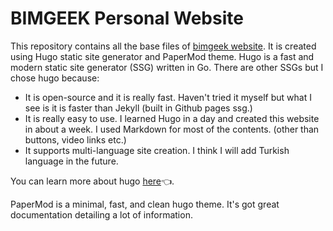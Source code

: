 # BIMGEEK Personal Website

This repository contains all the base files of [bimgeek website](https://bimgeek.github.io). It is created using Hugo static site generator and PaperMod theme.  Hugo is a fast and modern static site generator (SSG) written in Go. There are other SSGs but I chose hugo because:

- It is open-source and it is really fast. Haven't tried it myself but what I see is it is faster than Jekyll (built in Github pages ssg.)
- It is really easy to use. I learned Hugo in a day and created this website in about a week. I used Markdown for most of the contents. (other than buttons, video links etc.)
- It supports multi-language site creation. I think I will add Turkish language in the future.

You can learn more about hugo [here](https://gohugo.io)👈.

PaperMod is a minimal, fast, and clean hugo theme. It's got great documentation detailing a lot of information.
